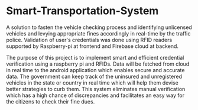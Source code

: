 # Smart-Transportation-System
A solution to fasten the vehicle checking process and identifying unlicensed vehicles and levying appropriate fines accordingly in real-time by the traffic police. Validation of user's credentials was done using RFID readers supported by Raspberry-pi at frontend and Firebase cloud at backend.

The purpose of this project is to implement smart and efficient credential verification using a raspberry pi and RFIDs. Data will be fetched from cloud in real time to the android application which enables secure and accurate data. The government can keep track of the uninsured and unregistered vehicles in the state or country in real time which will help them devise better strategies to curb them. This system eliminates manual verification which has a high chance of discrepancies and facilitates an easy way for the citizens to check their fine dues.
